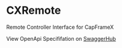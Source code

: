 # CXRemote
Remote Controller Interface for CapFrameX

View OpenApi Specififation on [SwaggerHub](https://app.swaggerhub.com/apis-docs/CapFrameX/cx-remote/1.0.0)
